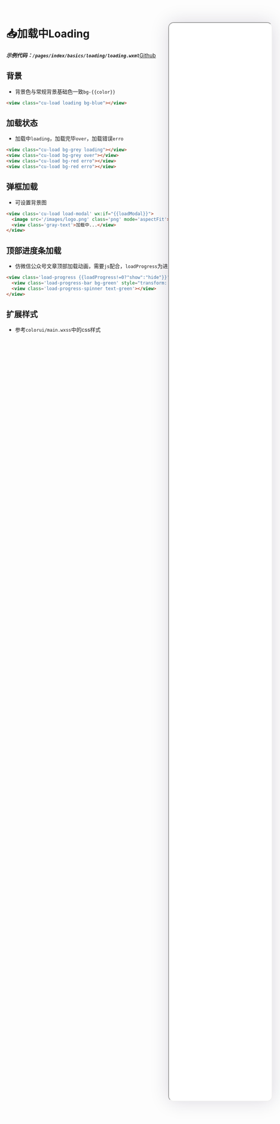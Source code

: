 <!--
 * @Descripttion: 
 * @version: V1.0
 * @Author: Xiaokang Lei
 * @email: lxk201808@163.com
 * @Date: 2022-12-02 17:40:33
 * @LastEditors: Xiaokang Lei
 * @LastEditTime: 2023-01-13 16:09:02
-->

<div class="minipre" style="width:18%; min-width:275px; height:90%; float:right; position:fixed; right:2.5%;top:2%;z-index:99;">
    <iframe src="./h5/index.html#/pages/index/basics/loading/loading" width="100%" height="80%" style="border-radius:15px; box-shadow:0 0 50px 0px rgb(30 0 60 / 15%);"></iframe>
</div>

# 📥加载中Loading

***示例代码：`/pages/index/basics/loading/loading.wxml`***[Github](https://github.com/XiaokangLei/ColorUI-GA/blob/master/pages/index/basics/loading/loading.wxml)

## 背景

- 背景色与常规背景基础色一致`bg-{{color}}`

```html
<view class="cu-load loading bg-blue"></view>
```

## 加载状态

- 加载中`loading`，加载完毕`over`，加载错误`erro`

```html
<view class="cu-load bg-grey loading"></view>
<view class="cu-load bg-grey over"></view>
<view class="cu-load bg-red erro"></view>
<view class="cu-load bg-red erro"></view>
```

## 弹框加载

- 可设置背景图

```html
<view class='cu-load load-modal' wx:if="{{loadModal}}">
  <image src='/images/logo.png' class='png' mode='aspectFit'></image>
  <view class='gray-text'>加载中...</view>
</view>
```

## 顶部进度条加载

- 仿微信公众号文章顶部加载动画，需要`js`配合，`loadProgress`为进度值

```html
<view class='load-progress {{loadProgress!=0?"show":"hide"}}' style="top:{{CustomBar}}px;">
  <view class='load-progress-bar bg-green' style="transform: translate3d(-{{loadProgressPer}}, 0px, 0px);"></view>
  <view class='load-progress-spinner text-green'></view>
</view>
```

## 扩展样式

- 参考`colorui/main.wxss`中的css样式
